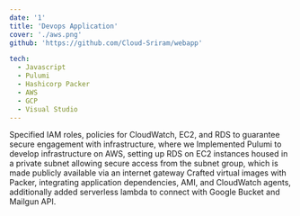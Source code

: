 ```yaml
---
date: '1'
title: 'Devops Application'
cover: './aws.png'
github: 'https://github.com/Cloud-Sriram/webapp'

tech:
  - Javascript
  - Pulumi
  - Hashicorp Packer
  - AWS
  - GCP
  - Visual Studio
---
```


Specified IAM roles, policies for CloudWatch, EC2, and RDS to guarantee secure engagement with infrastructure, where we Implemented Pulumi to develop infrastructure on AWS, setting up RDS on EC2 instances housed in a private subnet allowing secure access from the subnet group, which is made publicly available via an internet gateway Crafted virtual images with Packer, integrating application dependencies, AMI, and CloudWatch agents, additionally added serverless lambda to connect with Google Bucket and Mailgun API.

